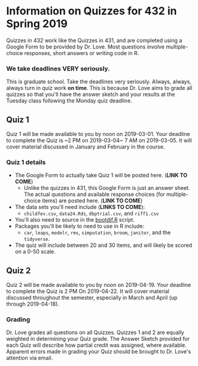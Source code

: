 # Information on Quizzes for 432 in Spring 2019

Quizzes in 432 work like the Quizzes in 431, and are completed using a Google Form to be provided by Dr. Love. Most questions involve multiple-choice responses, short answers or writing code in R.

### We take deadlines VERY seriously.

This is graduate school. Take the deadlines very seriously. Always, always, always turn in quiz work **on time**. This is because Dr. Love aims to grade all quizzes so that you'll have the answer sketch and your results at the Tuesday class following the Monday quiz deadline.

## Quiz 1

Quiz 1 will be made available to you by noon on 2019-03-01. Your deadline to complete the Quiz is ~2 PM on 2019-03-04~ 7 AM on 2019-03-05. It will cover material discussed in January and February in the course.

### Quiz 1 details

- The Google Form to actually take Quiz 1 will be posted here. (**LINK TO COME**)
    - Unlike the quizzes in 431, this Google Form is just an answer sheet. The actual questions and available response choices (for multiple-choice items) are posted here. (**LINK TO COME**)
- The data sets you'll need include (**LINKS TO COME**):
    - `childfev.csv`, `data24.Rds`, `dbptrial.csv`, and `riff1.csv`
- You'll also need to source in the [bootdif.R](https://github.com/THOMASELOVE/2019-432/blob/master/quizzes/quiz1_materials/bootdif.R) script.
- Packages you'll be likely to need to use in R include:
    - `car`, `leaps`, `modelr`, `rms`, `simputation`, `broom`, `janitor`, and the `tidyverse`.
- The quiz will include between 20 and 30 items, and will likely be scored on a 0-50 scale.

## Quiz 2 

Quiz 2 will be made available to you by noon on 2019-04-19. Your deadline to complete the Quiz is 2 PM On 2019-04-22. It will cover material discussed throughout the semester, especially in March and April (up through 2019-04-18).

### Grading

Dr. Love grades all questions on all Quizzes. Quizzes 1 and 2 are equally weighted in determining your Quiz grade. The Answer Sketch provided for each Quiz will describe how partial credit was assigned, where available. Apparent errors made in grading your Quiz should be brought to Dr. Love's attention via email.
